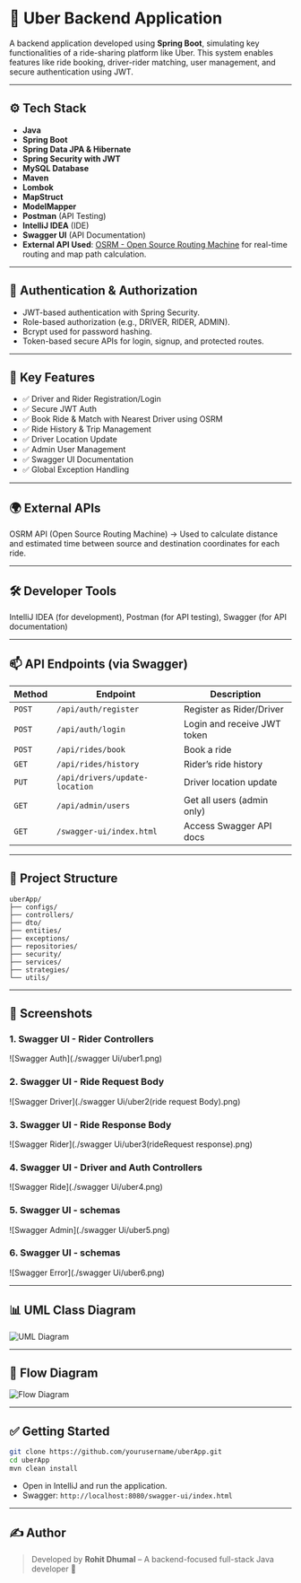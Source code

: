 
# 🚗 Uber Backend Application

A backend application developed using **Spring Boot**, simulating key functionalities of a ride-sharing platform like Uber. This system enables features like ride booking, driver-rider matching, user management, and secure authentication using JWT.

---

## ⚙️ Tech Stack

- **Java**
- **Spring Boot**
- **Spring Data JPA & Hibernate**
- **Spring Security with JWT**
- **MySQL Database**
- **Maven**
- **Lombok**
- **MapStruct**
- **ModelMapper**
- **Postman** (API Testing)
- **IntelliJ IDEA** (IDE)
- **Swagger UI** (API Documentation)
- **External API Used**: [OSRM - Open Source Routing Machine](http://project-osrm.org) for real-time routing and map path calculation.

---

## 🔐 Authentication & Authorization

- JWT-based authentication with Spring Security.
- Role-based authorization (e.g., DRIVER, RIDER, ADMIN).
- Bcrypt used for password hashing.
- Token-based secure APIs for login, signup, and protected routes.

---

## 🚀 Key Features

- ✅ Driver and Rider Registration/Login
- ✅ Secure JWT Auth
- ✅ Book Ride & Match with Nearest Driver using OSRM
- ✅ Ride History & Trip Management
- ✅ Driver Location Update
- ✅ Admin User Management
- ✅ Swagger UI Documentation
- ✅ Global Exception Handling

---

## 🌍 External APIs
OSRM API (Open Source Routing Machine)
→ Used to calculate distance and estimated time between source and destination coordinates for each ride.

---

## 🛠 Developer Tools
IntelliJ IDEA (for development), 
Postman (for API testing),
Swagger (for API documentation)

---

## 📫 API Endpoints (via Swagger)

| Method | Endpoint | Description |
|--------|----------|-------------|
| `POST` | `/api/auth/register` | Register as Rider/Driver |
| `POST` | `/api/auth/login` | Login and receive JWT token |
| `POST` | `/api/rides/book` | Book a ride |
| `GET`  | `/api/rides/history` | Rider’s ride history |
| `PUT`  | `/api/drivers/update-location` | Driver location update |
| `GET`  | `/api/admin/users` | Get all users (admin only) |
| `GET`  | `/swagger-ui/index.html` | Access Swagger API docs |

---

## 🧩 Project Structure

```
uberApp/
├── configs/
├── controllers/
├── dto/
├── entities/
├── exceptions/
├── repositories/
├── security/
├── services/
├── strategies/
└── utils/
```

---

## 📸 Screenshots

### 1. Swagger UI - Rider Controllers
![Swagger Auth](./swagger Ui/uber1.png)

### 2. Swagger UI - Ride Request Body
![Swagger Driver](./swagger Ui/uber2(ride request Body).png)

### 3. Swagger UI - Ride Response Body
![Swagger Rider](./swagger Ui/uber3(rideRequest response).png)

### 4. Swagger UI - Driver and Auth Controllers
![Swagger Ride](./swagger Ui/uber4.png)

### 5. Swagger UI - schemas
![Swagger Admin](./swagger Ui/uber5.png)

### 6. Swagger UI - schemas
![Swagger Error](./swagger Ui/uber6.png)

---

## 📊 UML Class Diagram

![UML Diagram](./screenshots/uml.png)

---

## 🔁 Flow Diagram

![Flow Diagram](./screenshots/flow.png)

---

## ✅ Getting Started

```bash
git clone https://github.com/yourusername/uberApp.git
cd uberApp
mvn clean install
```
- Open in IntelliJ and run the application.
- Swagger: `http://localhost:8080/swagger-ui/index.html`

---

## ✍️ Author

> Developed by **Rohit Dhumal** – A backend-focused full-stack Java developer 🚀

